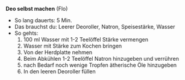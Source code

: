 **Deo selbst machen**   (Flo)
* So lang dauerts: 5 Min.
* Das brauchst du: Leerer Deoroller, Natron, Speisestärke, Wasser
* So gehts:
  1. 100 ml Wasser mit 1-2 Teelöffel Stärke vermengen
  1. Wasser mit Stärke zum Kochen bringen
  1. Von der Herdplatte nehmen
  1. Beim Abkühlen 1-2 Teelöffel Natron hinzugeben und verrühren
  1. nach Bedarf noch wenige Tropfen ätherische Öle hinzugeben
  1. In den leeren Deoroller füllen
